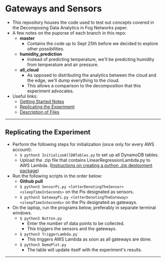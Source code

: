 # Gateways and Sensors
* This repository houses the code used to test out concepts covered in the Decomposing Data Analytics in Fog Networks paper.
* A few notes on the puporse of each branch in this repo:
    * **master**
        * Contains the code up to Sept 25th before we decided to explore other possibilities.
    * **humidity_prediction**
        * Instead of predicting temperature, we'll be predicting humidity from temperature and air pressure.
    * **all_cloud**
        * As opposed to distributing the analytics between the cloud and the edge, we'll dump everything to the cloud. 
        * This allows a comparison to the decomposition that this experiment advocates.
* Useful links:
    * [Getting Started Notes](https://github.com/dchege711/Gateways_and_Sensors/blob/master/Getting_Started.md)
    * [Replicating the Experiment](#replicating-the-experiment)
    * [Description of Files](https://github.com/dchege711/Gateways_and_Sensors/blob/master/Description_of_Files.md)

----

## Replicating the Experiment
* Perform the following steps for initialization (once only for every AWS account):
    * `$ python3 InitializeAllDBTables.py` to set up all DynamoDB tables.
    * Upload the .zip file that contains LinearRegressionLambda.py to AWS Lambda. ([Instructions on creating a python .zip deployment package](http://docs.aws.amazon.com/lambda/latest/dg/lambda-python-how-to-create-deployment-package.html))
* Run the following scripts in the order below:
    * **Github pull**
    * `$ python3 SensorPi.py <letterDenotingTheSensor> <sleepTimeInSeconds>` on the Pis designated as sensors.
    * `$ python3 GatewayPi.py <letterDenotingTheGateway> <sleepTimeInSeconds>` on the Pis designated as gateways.
* On the laptop, run the programs below, preferably in separate terminal windows.
    * `$ python3 Button.py` 
        * Enter the number of data points to be collected.
        * This triggers the sensors and the gateways.
    * `$ python3 TriggerLambda.py`
        * This triggers AWS Lambda as soon as all gateways are done.
    * `$ python3 DemoPlot.py`
        * The table will update itself with the experiment's results.
---
